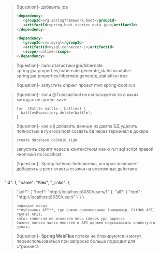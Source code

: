 >[!question]- добавить jpa
>```xml
><dependency>
>    <groupId>org.springframework.boot</groupId>
>    <artifactId>spring-boot-starter-data-jpa</artifactId>
></dependency>
>
><dependency>
>    <groupId>com.mysql</groupId>
>    <artifactId>mysql-connector-j</artifactId>
>    <scope>runtime</scope>
></dependency>
>```

>[!question]- логи статистики jpa/hibernate
> spring.jpa.properties,hubernate.generate_statistics=false
> spring.jpa.properties.hibernate.generate_statistics=true

>[!question]- запустить спринг проект
>mvn spring-boot:run

>[!question]- если @Transactionl не используется то в каких методах не нужен .save
>```List<Battle> battles = battlesRepository.getBattlesFromClient(battleIdList); 
>for  (Battle battle : battles) {  
 >   battlesRepository.delete(battle);  
>}
>```

>[!question]- как в ij добавить данные из дампа БД
>удалить полностью в гуи localhost
>создать бд через терминал в докере 
>```
>create database co34818_sign
>``` 
>запустить скрипт через в контекстном меню run sql script правой кнопкокй по localhost 

>[!question]- Spring hateoas
>библиотека, которая позволяет добавлять в  рест-ответы ссылки на возможные действия 
>```{
  "id": 1,
  "name": "Alex",
  "_links": {
>"self": { "href": "http://localhost:8080/users/1" },
>"all": { "href": "http://localhost:8080/users" }
  }
}
>```
>подходит когда 
>**публичных API**, где важно самоописание (например, GitHub API, PayPal API);
>когда клиентам не известен весь список урл адресов
>бизнес логика часто менятея и API должен подсказывать клиентучто делать 

>[!question]- **Spring WebFlux**
>потоки не блокируются и могут переиспользоваться при запросах
>больше подходит для стриминга

